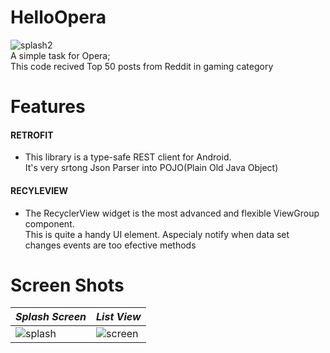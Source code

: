 # HelloOpera
![splash2](https://cloud.githubusercontent.com/assets/11025374/24480685/5a0c76be-14ee-11e7-9be5-4cf1101af4bb.png)  
A simple task for Opera;  
This code recived Top 50 posts from Reddit in gaming category  



# Features 

#### **RETROFIT**
* This library is a type-safe REST client for Android.  
It's very srtong Json Parser into POJO(Plain Old Java Object)

#### **RECYLEVIEW**
* The RecyclerView widget is  the most advanced and flexible ViewGroup component.  
This is quite a handy UI element. Aspecialy notify when data set changes events are too efective methods



#	Screen Shots 

| *Splash Screen*      | *List View* |
| --------- | -----|
| ![splash](https://cloud.githubusercontent.com/assets/11025374/24480827/31f23906-14ef-11e7-899e-51f86bc0e747.png)  | ![screen](https://cloud.githubusercontent.com/assets/11025374/24480829/35891daa-14ef-11e7-839d-db2dba15e86d.png) |



